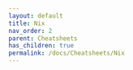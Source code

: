 ```yaml
---
layout: default
title: Nix
nav_order: 2
parent: Cheatsheets
has_children: true
permalink: /docs/Cheatsheets/Nix
---
```

